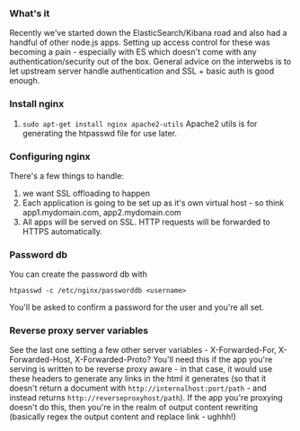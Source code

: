 <!--
PostId: 964044214081748856
Title    : Nginx reverse proxy with SSL offloading and authentication
Labels   : nginx linux
Format   : markdown
-->

### What's it

Recently we've started down the ElasticSearch/Kibana road and also had a handful of other node.js apps. Setting up
access control for these was becoming a pain - especially with ES which doesn't come with any authentication/security
out of the box. General advice on the interwebs is to let upstream server handle authentication and SSL + basic auth
is good enough.

### Install nginx

1. `sudo apt-get install nginx apache2-utils`
    Apache2 utils is for generating the htpasswd file for use later.

### Configuring nginx

There's a few things to handle:

1. we want SSL offloading to happen
2. Each application is going to be set up as it's own virtual host - so think app1.mydomain.com, app2.mydomain.com
3. All apps will be served on SSL. HTTP requests will be forwarded to HTTPS automatically.

<script src="https://gist.github.com/raghur/235d6b94436ffd6f3ef1.js"></script>

### Password db

You can create the password db with
```
htpasswd -c /etc/nginx/passworddb <username>
```

You'll be asked to confirm a password for the user and you're all set.


### Reverse proxy server variables

See the last one setting a few other server variables - X-Forwarded-For, X-Forwarded-Host, X-Forwarded-Proto? You'll
need this if the app you're serving is written to be reverse proxy aware - in that case, it would use these headers to
generate any links in the html it generates (so that it doesn't return a document with `http://internalhost:port/path` - and
instead returns `http://reverseproxyhost/path`). If the app you're proxying doesn't do this, then  you're in the realm
of output content rewriting (basically regex the output content and replace link - ughhh!)
